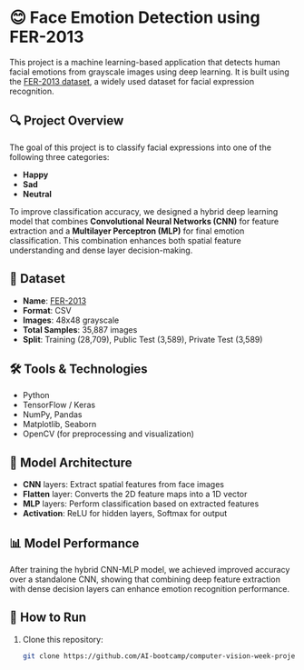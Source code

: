 # 😊 Face Emotion Detection using FER-2013

This project is a machine learning-based application that detects human facial emotions from grayscale images using deep learning. It is built using the [FER-2013 dataset](https://www.kaggle.com/datasets/msambare/fer2013), a widely used dataset for facial expression recognition.

## 🔍 Project Overview

The goal of this project is to classify facial expressions into one of the following three categories:

- **Happy**
- **Sad**
- **Neutral**

To improve classification accuracy, we designed a hybrid deep learning model that combines **Convolutional Neural Networks (CNN)** for feature extraction and a **Multilayer Perceptron (MLP)** for final emotion classification. This combination enhances both spatial feature understanding and dense layer decision-making.

## 📁 Dataset

- **Name**: [FER-2013](https://www.kaggle.com/datasets/msambare/fer2013)
- **Format**: CSV
- **Images**: 48x48 grayscale
- **Total Samples**: 35,887 images
- **Split**: Training (28,709), Public Test (3,589), Private Test (3,589)

## 🛠️ Tools & Technologies

- Python
- TensorFlow / Keras
- NumPy, Pandas
- Matplotlib, Seaborn
- OpenCV (for preprocessing and visualization)

## 🧠 Model Architecture

- **CNN** layers: Extract spatial features from face images
- **Flatten** layer: Converts the 2D feature maps into a 1D vector
- **MLP** layers: Perform classification based on extracted features
- **Activation**: ReLU for hidden layers, Softmax for output

## 📊 Model Performance

After training the hybrid CNN-MLP model, we achieved improved accuracy over a standalone CNN, showing that combining deep feature extraction with dense decision layers can enhance emotion recognition performance.

## 🚀 How to Run

1. Clone this repository:
   ```bash
   git clone https://github.com/AI-bootcamp/computer-vision-week-project-mimotion.git
